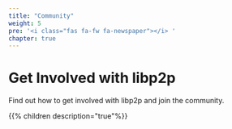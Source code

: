 ```yaml
---
title: "Community"
weight: 5
pre: '<i class="fas fa-fw fa-newspaper"></i> '
chapter: true
---
```


# Get Involved with libp2p

Find out how to get involved with libp2p and join the community.

{{% children description="true"%}}
